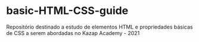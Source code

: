 # basic-HTML-CSS-guide
Repositório destinado a estudo de elementos HTML e propriedades básicas de CSS a serem abordadas no Kazap Academy - 2021

